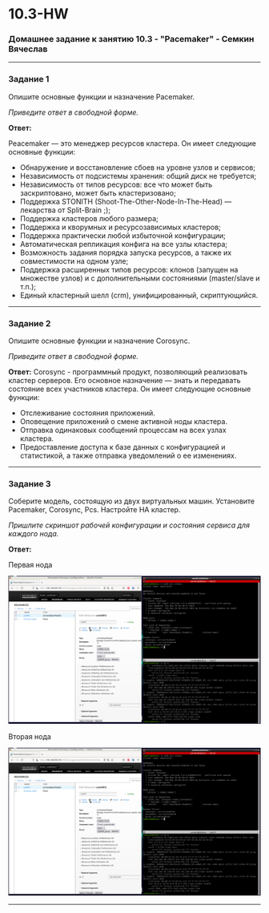 # 10.3-HW
### Домашнее задание к занятию 10.3 - "Pacemaker" - Семкин Вячеслав
***
### Задание 1

Опишите основные функции и назначение Pacemaker.

*Приведите ответ в свободной форме.*

**Ответ:**

Peacemaker — это менеджер ресурсов кластера.
Он имеет следующие основные функции:
- Обнаружение и восстановление сбоев на уровне узлов и сервисов;
- Независимость от подсистемы хранения: общий диск не требуется;
- Независимость от типов ресурсов: все что может быть заскриптовано, может быть кластеризовано;
- Поддержка STONITH (Shoot-The-Other-Node-In-The-Head) — лекарства от Split-Brain ;);
- Поддержка кластеров любого размера;
- Поддержка и кворумных и ресурсозависимых кластеров;
- Поддержка практически любой избыточной конфигурации;
- Автоматическая репликация конфига на все узлы кластера;
- Возможность задания порядка запуска ресурсов, а также их совместимости на одном узле;
- Поддержка расширенных типов ресурсов: клонов (запущен на множестве узлов) и с дополнительными состояниями (master/slave и т.п.);
- Единый кластерный шелл (crm), унифицированный, скриптующийся.

***
### Задание 2

Опишите основные функции и назначение Corosync.

*Приведите ответ в свободной форме.*

**Ответ:**
Corosync - программный продукт, позволяющий реализовать кластер серверов. Его основное назначение — знать и передавать состояние всех участников кластера.
Он имеет следующие основные функции:
- Отслеживание состояния приложений.
- Оповещение приложений о смене активной ноды кластера.
- Отправка одинаковых сообщений процессам на всех узлах кластера.
- Предоставление доступа к базе данных с конфигурацией и статистикой, а также отправка уведомлений о ее изменениях.

***
### Задание 3

Соберите модель, состоящую из двух виртуальных машин. Установите Pacemaker, Corosync, Pcs. Настройте HA кластер.

*Пришлите скриншот рабочей конфигурации и состояния сервиса для каждого нода.*

**Ответ:**

Первая нода

![3-1](https://github.com/SemkinVA/10.3-HW/blob/main/3-1.png)

Вторая нода

![3-3](https://github.com/SemkinVA/10.3-HW/blob/main/3-1.png)
***


